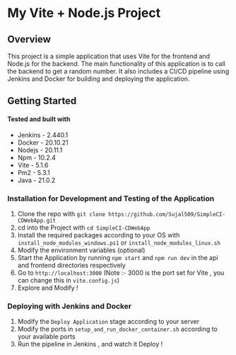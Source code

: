 # My Vite + Node.js Project

## Overview
This project is a simple application that uses Vite for the frontend and Node.js for the backend. The main functionality of this application is to call the backend to get a random number. It also includes a CI/CD pipeline using Jenkins and Docker for building and deploying the application.

## Getting Started

#### Tested and built with
- Jenkins - 2.440.1
- Docker - 20.10.21
- Nodejs - 20.11.1
- Npm - 10.2.4
- Vite - 5.1.6
- Pm2 - 5.3.1
- Java - 21.0.2

### Installation for Development and Testing of the Application
1. Clone the repo with
  ```git clone https://github.com/Sujal509/SimpleCI-CDWebApp.git```
2. cd into the Project with
  ```cd SimpleCI-CDWebApp```
3. Install the required packages according to your OS with 
  ```install_node_modules_windows.ps1``` or ```install_node_modules_linux.sh```
4. Modify the environment variables (optional)
5. Start the Application by running ```npm start``` and ```npm run dev``` in the api and frontend directories respectively
6. Go to `http://localhost:3000` (Note :- 3000 is the port set for Vite , you can change this in `vite.config.js`)
7. Explore and Modify !

### Deploying with Jenkins and Docker
1. Modify the `Deploy Application` stage according to your server
2. Modify the ports in `setup_and_run_docker_container.sh` according to your available ports
3. Run the pipeline in Jenkins , and watch it Deploy !